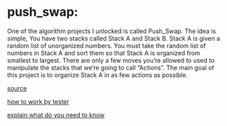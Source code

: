 # push_swap:

One of the algorithm projects I unlocked is called Push_Swap. The idea is simple, You have two stacks called Stack A and Stack B. Stack A is given a random list of unorganized numbers. You must take the random list of numbers in Stack A and sort them so that Stack A is organized from smallest to largest. There are only a few moves you’re allowed to used to manipulate the stacks that we’re going to call “Actions”. The main goal of this project is to organize Stack A in as few actions as possible.

<a href="https://medium.com/@jamierobertdawson/push-swap-the-least-amount-of-moves-with-two-stacks-d1e76a71789a">source</a>

<a href="https://www.youtube.com/watch?v=2aMrmWOgLvU">how to work by tester</a>

<a href="https://miro.com/welcomeonboard/UDJnZnA4MkFINHNuR2JhUHdnR2FyS3dLaDRLVnZuUERONEowWTdPQnJLR3I1ZFo4WWhyTmZWNUhzMjBudGNUdXwzNDU4NzY0NTM5MDg3OTIwNDMwfDI=?share_link_id=805953916695">explain what do you need to know</a> 




